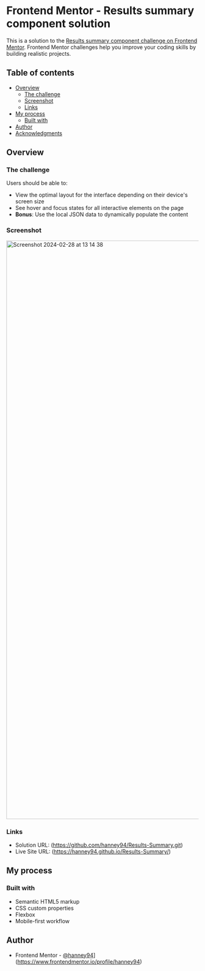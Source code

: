 # Frontend Mentor - Results summary component solution

This is a solution to the [Results summary component challenge on Frontend Mentor](https://www.frontendmentor.io/challenges/results-summary-component-CE_K6s0maV). Frontend Mentor challenges help you improve your coding skills by building realistic projects. 

## Table of contents

- [Overview](#overview)
  - [The challenge](#the-challenge)
  - [Screenshot](#screenshot)
  - [Links](#links)
- [My process](#my-process)
  - [Built with](#built-with)
- [Author](#author)
- [Acknowledgments](#acknowledgments)


## Overview

### The challenge

Users should be able to:

- View the optimal layout for the interface depending on their device's screen size
- See hover and focus states for all interactive elements on the page
- **Bonus**: Use the local JSON data to dynamically populate the content

### Screenshot

<img width="1512" alt="Screenshot 2024-02-28 at 13 14 38" src="https://github.com/hanney94/Results-Summary/assets/102077587/c3dbe257-683a-42e7-ba9f-1011d07ef8ac">


### Links

- Solution URL: (https://github.com/hanney94/Results-Summary.git)
- Live Site URL: (https://hanney94.github.io/Results-Summary/)

## My process

### Built with

- Semantic HTML5 markup
- CSS custom properties
- Flexbox
- Mobile-first workflow



## Author

- Frontend Mentor - [@hanney94]([https://www.frontendmentor.io/profile/yourusername)](https://www.frontendmentor.io/profile/hanney94)


